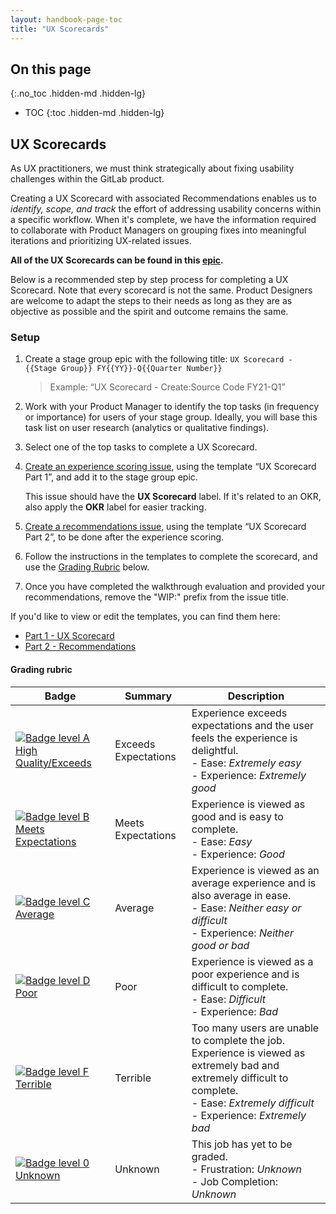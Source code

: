 ```yaml
---
layout: handbook-page-toc
title: "UX Scorecards"
---
```


## On this page
{:.no_toc .hidden-md .hidden-lg}

- TOC
{:toc .hidden-md .hidden-lg}

## UX Scorecards

As UX practitioners, we must think strategically about fixing usability challenges within the GitLab product. 

Creating a UX Scorecard with associated Recommendations enables us to *identify, scope, and track* the effort of addressing usability concerns within a specific workflow. When it's complete, we have the information required to collaborate with Product Managers on grouping fixes into meaningful iterations and prioritizing UX-related issues. 

**All of the UX Scorecards can be found in this [epic](https://gitlab.com/groups/gitlab-org/-/epics/1714).**

Below is a recommended step by step process for completing a UX Scorecard. Note that every scorecard is not the same. Product Designers are welcome to adapt the steps to their needs as long as they are as objective as possible and the spirit and outcome remains the same.

### Setup

1. Create a stage group epic with the following title: `UX Scorecard - {{Stage Group}} FY{{YY}}-Q{{Quarter Number}}` 
    > Example: “UX Scorecard - Create:Source Code FY21-Q1”
1. Work with your Product Manager to identify the top tasks (in frequency or importance) for users of your stage group. Ideally, you will base this task list on user research (analytics or qualitative findings).
1. Select one of the top tasks to complete a UX Scorecard.
1. [Create an experience scoring issue](https://gitlab.com/gitlab-org/gitlab-design/issues/new?issuable_template=UX%20Scorecard%20Part%201), using the template “UX Scorecard Part 1”, and add it to the stage group epic. 

    This issue should have the **UX Scorecard** label. If it's related to an OKR, also apply the **OKR** label for easier tracking.
1. [Create a recommendations issue](https://gitlab.com/gitlab-org/gitlab-design/issues/new?issuable_template=UX%20Scorecard%20Part%202), using the template “UX Scorecard Part 2”, to be done after the experience scoring.
1. Follow the instructions in the templates to complete the scorecard, and use the [Grading Rubric](#grading-rubric) below.
1. Once you have completed the walkthrough evaluation and provided your recommendations, remove the "WIP:" prefix from the issue title.

If you'd like to view or edit the templates, you can find them here: 

* [Part 1 - UX Scorecard  ](https://gitlab.com/gitlab-org/gitlab-design/blob/master/.gitlab/issue_templates/UX%20Scorecard%20Part%201.md) 
* [Part 2 - Recommendations](https://gitlab.com/gitlab-org/gitlab-design/blob/master/.gitlab/issue_templates/UX%20Scorecard%20Part%202.md)

#### Grading rubric

| Badge | Summary | Description |
| --- | --- | --- |
| [![Badge level A High Quality/Exceeds](/images/grade/grade_a.svg)](/handbook/engineering/ux/ux-scorecards/index.html#grading-rubric) | Exceeds Expectations | Experience exceeds expectations and the user feels the experience is delightful.<br> - Ease: *Extremely easy* <br> - Experience: *Extremely good* |
| [![Badge level B Meets Expectations](/images/grade/grade_b.svg)](/handbook/engineering/ux/ux-scorecards/index.html#grading-rubric) | Meets Expectations | Experience is viewed as good and is easy to complete.<br> - Ease: *Easy* <br> - Experience: *Good* |
| [![Badge level C Average](/images/grade/grade_c.svg)](/handbook/engineering/ux/ux-scorecards/index.html#grading-rubric) | Average | Experience is viewed as an average experience and is also average in ease.<br> - Ease: *Neither easy or difficult* <br> - Experience: *Neither good or bad* |
| [![Badge level D Poor](/images/grade/grade_d.svg)](/handbook/engineering/ux/ux-scorecards/index.html#grading-rubric) | Poor | Experience is viewed as a poor experience and is difficult to complete.  <br> - Ease: *Difficult* <br> - Experience: *Bad* |
| [![Badge level F Terrible](/images/grade/grade_f.svg)](/handbook/engineering/ux/ux-scorecards/index.html#grading-rubric) | Terrible | Too many users are unable to complete the job. Experience is viewed as extremely bad and extremely difficult to complete. <br> - Ease: *Extremely difficult* <br> - Experience: *Extremely bad* |
| [![Badge level 0 Unknown](/images/grade/grade_-.svg)](/handbook/engineering/ux/ux-scorecards/index.html#grading-rubric) | Unknown | This job has yet to be graded. <br> - Frustration: *Unknown* <br> - Job Completion: *Unknown* |

